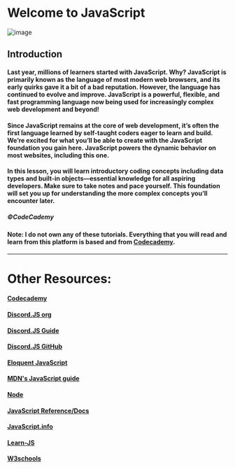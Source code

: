 # Welcome to JavaScript
![image](https://cdn.discordapp.com/attachments/720899012680613890/721519037607313459/Free_Courses_to_learn_JavaScript.jpg)
## Introduction
#### Last year, millions of learners started with JavaScript. Why? JavaScript is primarily known as the language of most modern web browsers, and its early quirks gave it a bit of a bad reputation. However, the language has continued to evolve and improve. JavaScript is a powerful, flexible, and fast programming language now being used for increasingly complex web development and beyond!

#### Since JavaScript remains at the core of web development, it’s often the first language learned by self-taught coders eager to learn and build. We’re excited for what you’ll be able to create with the JavaScript foundation you gain here. JavaScript powers the dynamic behavior on most websites, including this one.

#### In this lesson, you will learn introductory coding concepts including data types and built-in objects—essential knowledge for all aspiring developers. Make sure to take notes and pace yourself. This foundation will set you up for understanding the more complex concepts you’ll encounter later.

##### ©CodeCademy

#### Note: I do not own any of these tutorials. Everything that you will read and learn from this platform is based and from [Codecademy](https://codecademy.com/).
---
# Other Resources:
#### [Codecademy](https://www.codecademy.com/learn/introduction-to-javascript)
#### [Discord.JS org](https://discord.js.org/#/)
#### [Discord.JS Guide](https://discordjs.guide/)
#### [Discord.JS GitHub](https://github.com/discordjs/discord.js/)
#### [Eloquent JavaScript](http://eloquentjavascript.net/)
#### [MDN's JavaScript guide](https://developer.mozilla.org/en-US/docs/Web/JavaScript/Guide/Introduction)
#### [Node](https://nodeschool.io/)
#### [JavaScript Reference/Docs](https://developer.mozilla.org/en-US/docs/Web/JavaScript/Reference)
#### [JavaScript.info](https://javascript.info/)
#### [Learn-JS](https://www.learn-js.org/)
#### [W3schools](https://www.w3schools.com/js/)
